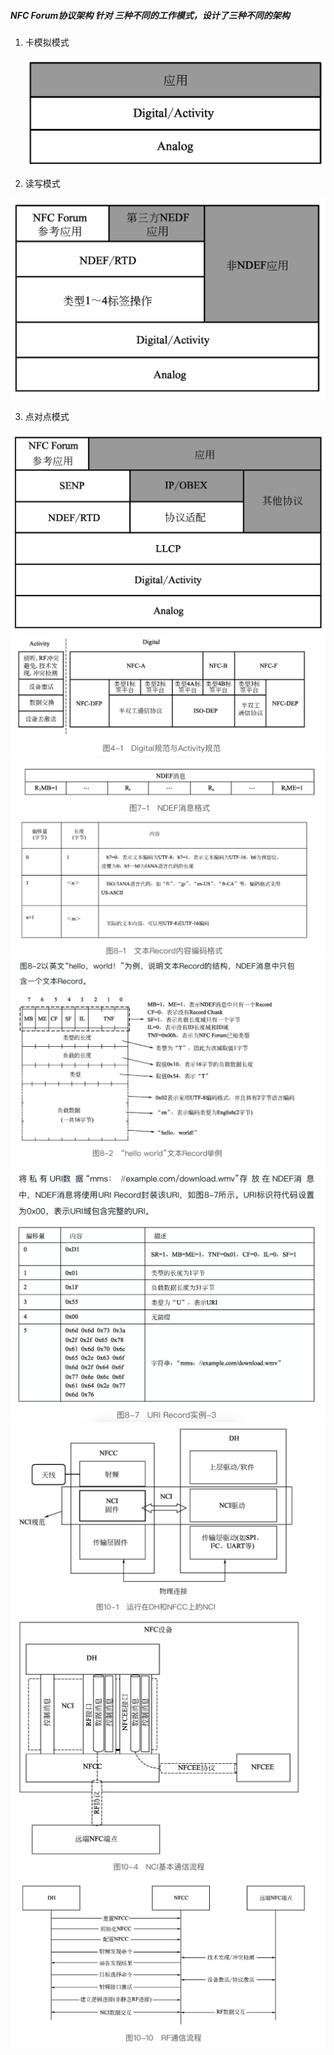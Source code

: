 

##### NFC Forum协议架构 针对 三种不同的工作模式，设计了三种不同的架构

1. 卡模拟模式

   <img src="NFC.assets/image-20201024165106204.png" alt="image-20201024165106204" style="zoom:50%;" />

2. 读写模式

<img src="NFC.assets/image-20201024165144636.png" alt="image-20201024165144636" style="zoom:50%;" />

3. 点对点模式

<img src="NFC.assets/image-20201024165417804.png" alt="image-20201024165417804" style="zoom:50%;" />









<img src="NFC.assets/image-20201024184425393.png" alt="image-20201024184425393" style="zoom:50%;" />









<img src="NFC.assets/image-20201024193455108.png" alt="image-20201024193455108" style="zoom:50%;" />





<img src="NFC.assets/image-20201026233420129.png" alt="image-20201026233420129" style="zoom:50%;" />

<img src="NFC.assets/image-20201026233637825.png" alt="image-20201026233637825" style="zoom:50%;" />

<img src="NFC.assets/image-20201026233931350.png" alt="image-20201026233931350" style="zoom:50%;" />







<img src="NFC.assets/image-20201029220626305.png" alt="image-20201029220626305" style="zoom:50%;" />

<img src="NFC.assets/image-20201029220533863.png" alt="image-20201029220533863" style="zoom:50%;" />





<img src="NFC.assets/image-20201029220732035.png" alt="image-20201029220732035" style="zoom:50%;" />


